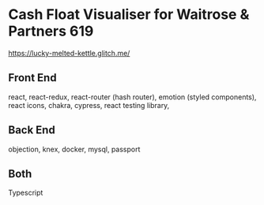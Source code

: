 # Cash Float Visualiser for Waitrose & Partners 619

https://lucky-melted-kettle.glitch.me/

## Front End
react, react-redux, react-router (hash router), emotion (styled components), react icons, chakra, cypress, react testing library, 

## Back End
objection, knex, docker, mysql, passport

## Both
Typescript
